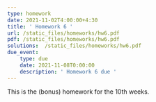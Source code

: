 ```yaml
---
type: homework
date: 2021-11-02T4:00:00+4:30
title: ' Homework 6 '
url: /static_files/homeworks/hw6.pdf
pdf: /static_files/homeworks/hw6.pdf
solutions:  /static_files/homeworks/hw6.pdf
due_event: 
    type: due
    date: 2021-11-08T0:00:00
    description: ' Homework 6 due '
---
```

This is the (bonus) homework for the 10th weeks.